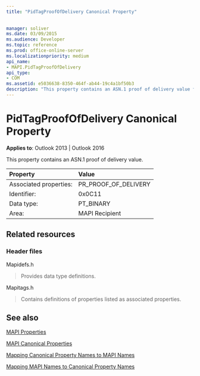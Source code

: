 ```yaml
---
title: "PidTagProofOfDelivery Canonical Property"
 
 
manager: soliver
ms.date: 03/09/2015
ms.audience: Developer
ms.topic: reference
ms.prod: office-online-server
ms.localizationpriority: medium
api_name:
- MAPI.PidTagProofOfDelivery
api_type:
- COM
ms.assetid: e5036638-8350-464f-ab44-19c4a1bf50b3
description: "This property contains an ASN.1 proof of delivery value for Outlook 2013 and Outlook 2016."
---
```


# PidTagProofOfDelivery Canonical Property

  
  
**Applies to**: Outlook 2013 | Outlook 2016 
  
This property contains an ASN.1 proof of delivery value.
  
|Property |Value |
|:-----|:-----|
|Associated properties:  <br/> |PR_PROOF_OF_DELIVERY  <br/> |
|Identifier:  <br/> |0x0C11  <br/> |
|Data type:  <br/> |PT_BINARY  <br/> |
|Area:  <br/> |MAPI Recipient  <br/> |
   
## Related resources

### Header files

Mapidefs.h
  
> Provides data type definitions.
    
Mapitags.h
  
> Contains definitions of properties listed as associated properties.
    
## See also



[MAPI Properties](mapi-properties.md)
  
[MAPI Canonical Properties](mapi-canonical-properties.md)
  
[Mapping Canonical Property Names to MAPI Names](mapping-canonical-property-names-to-mapi-names.md)
  
[Mapping MAPI Names to Canonical Property Names](mapping-mapi-names-to-canonical-property-names.md)

